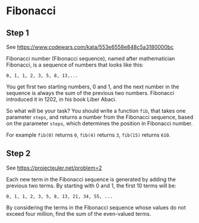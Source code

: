 # Fibonacci

## Step 1
See https://www.codewars.com/kata/553e6558e848c5a3180000bc

Fibonacci number (Fibonacci sequence), named after mathematician Fibonacci, is a sequence of numbers that looks like this:

    0, 1, 1, 2, 3, 5, 8, 13,...

You get first two starting numbers, 0 and 1, and the next number in the sequence is always the sum of the previous two numbers. Fibonacci introduced it in 1202, in his book Liber Abaci.

So what will be your task? You should write a function `fib`, that takes one parameter `steps`, and returns a number from the Fibonacci sequence, based on the parameter `steps`, which determines the position in Fibonacci number.

For example `fib(0)` returns `0`, `fib(4)` returns `3`, `fib(15)` returns `610`.



## Step 2

See https://projecteuler.net/problem=2

Each new term in the Fibonacci sequence is generated by adding the previous two terms. By starting with 0 and 1, the first 10 terms will be:

    0, 1, 1, 2, 3, 5, 8, 13, 21, 34, 55, ...

By considering the terms in the Fibonacci sequence whose values do not exceed four million, find the sum of the even-valued terms.